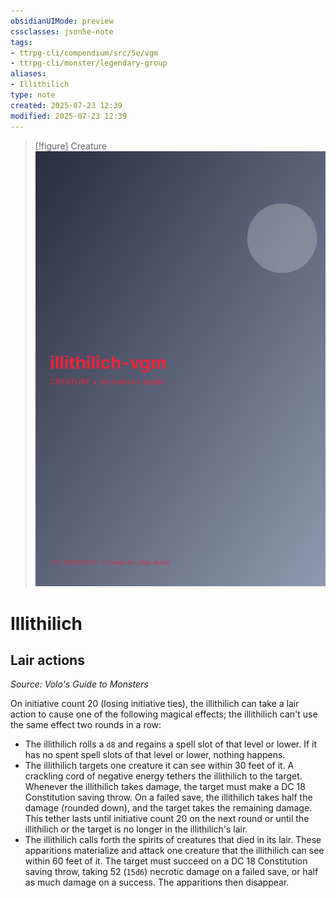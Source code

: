 ```yaml
---
obsidianUIMode: preview
cssclasses: json5e-note
tags:
- ttrpg-cli/compendium/src/5e/vgm
- ttrpg-cli/monster/legendary-group
aliases:
- Illithilich
type: note
created: 2025-07-23 12:39
modified: 2025-07-23 12:39
---
```


> [!figure] Creature
![](04_Resources/Assets/Generated/Creatures/creature-creature-illithilich-vgm-illithilich-vgm.svg)

# Illithilich

## Lair actions
_Source: Volo's Guide to Monsters_

On initiative count 20 (losing initiative ties), the illithilich can take a lair action to cause one of the following magical effects; the illithilich can't use the same effect two rounds in a row:

- The illithilich rolls a `d8` and regains a spell slot of that level or lower. If it has no spent spell slots of that level or lower, nothing happens.  
- The illithilich targets one creature it can see within 30 feet of it. A crackling cord of negative energy tethers the illithilich to the target. Whenever the illithilich takes damage, the target must make a DC 18 Constitution saving throw. On a failed save, the illithilich takes half the damage (rounded down), and the target takes the remaining damage. This tether lasts until initiative count 20 on the next round or until the illithilich or the target is no longer in the illithilich's lair.  
- The illithilich calls forth the spirits of creatures that died in its lair. These apparitions materialize and attack one creature that the illithilich can see within 60 feet of it. The target must succeed on a DC 18 Constitution saving throw, taking 52 (`15d6`) necrotic damage on a failed save, or half as much damage on a success. The apparitions then disappear.